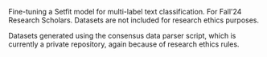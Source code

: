Fine-tuning a Setfit model for multi-label text classification. For Fall'24 Research Scholars. Datasets are not included for research ethics purposes.

Datasets generated using the consensus data parser script, which is currently a private repository, again because of research ethics rules.
